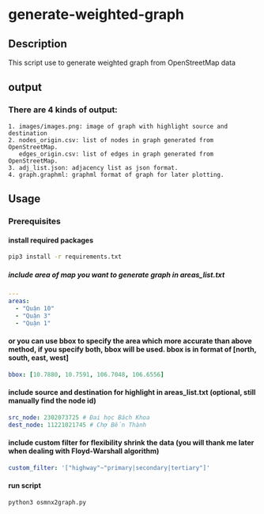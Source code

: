 # generate-weighted-graph

## Description
This script use to generate weighted graph from OpenStreetMap data

## output
### There are 4 kinds of output:
```
1. images/images.png: image of graph with highlight source and destination
2. nodes_origin.csv: list of nodes in graph generated from OpenStreetMap.
   edges_origin.csv: list of edges in graph generated from OpenStreetMap.
3. adj_list.json: adjacency list as json format.
4. graph.graphml: graphml format of graph for later plotting.
```

## Usage
### Prerequisites
#### install required packages
```bash
pip3 install -r requirements.txt
```

##### include area of map you want to generate graph in areas_list.txt
```yaml
---
areas:
  - "Quận 10"
  - "Quận 3"
  - "Quận 1"
```
#### or you can use bbox to specify the area which more accurate than above method, if you specify both, bbox will be used. bbox is in format of [north, south, east, west]
```yaml
bbox: [10.7880, 10.7591, 106.7048, 106.6556]
```

#### include source and destination for highlight in areas_list.txt (optional, still manually find the node id)
```yaml
src_node: 2302073725 # Đai học Bách Khoa
dest_node: 11221021745 # Chợ Bến Thành
```

#### include custom filter for flexibility shrink the data (you will thank me later when dealing with Floyd-Warshall algorithm)
```yaml
custom_filter: '["highway"~"primary|secondary|tertiary"]'
```


#### run script
```bash
python3 osmnx2graph.py
```

